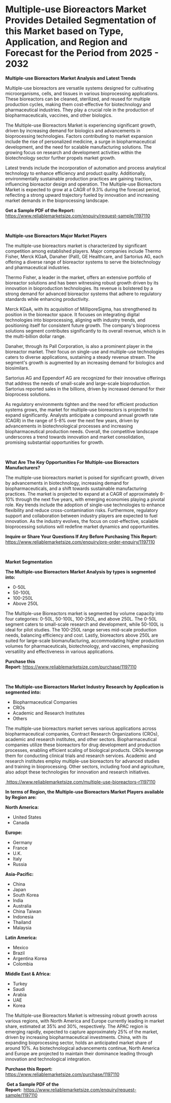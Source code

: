 <p><h1>Multiple-use Bioreactors Market Provides Detailed Segmentation of this Market based on Type, Application, and Region and Forecast for the Period from 2025 - 2032</h1></p><p><strong>Multiple-use Bioreactors Market Analysis and Latest Trends</strong></p>
<p><p>Multiple-use bioreactors are versatile systems designed for cultivating microorganisms, cells, and tissues in various bioprocessing applications. These bioreactors can be cleaned, sterilized, and reused for multiple production cycles, making them cost-effective for biotechnology and pharmaceutical industries. They play a crucial role in the production of biopharmaceuticals, vaccines, and other biologics.</p><p>The Multiple-use Bioreactors Market is experiencing significant growth, driven by increasing demand for biologics and advancements in bioprocessing technologies. Factors contributing to market expansion include the rise of personalized medicine, a surge in biopharmaceutical development, and the need for scalable manufacturing solutions. The growing focus on research and development activities within the biotechnology sector further propels market growth.</p><p>Latest trends include the incorporation of automation and process analytical technology to enhance efficiency and product quality. Additionally, environmentally sustainable production practices are gaining traction, influencing bioreactor design and operation. The Multiple-use Bioreactors Market is expected to grow at a CAGR of 9.3% during the forecast period, reflecting a strong upward trajectory fueled by innovation and increasing market demands in the bioprocessing landscape.</p></p>
<p><strong>Get a Sample PDF of the Report:&nbsp;</strong> <a href="https://www.reliablemarketsize.com/enquiry/request-sample/1197110?utm_campaign=3181&utm_medium=2&utm_source=Github&utm_content=ia&utm_term=14042025&utm_id=multiple-use-bioreactors">https://www.reliablemarketsize.com/enquiry/request-sample/1197110</a></p>
<p>&nbsp;</p>
<p><strong>Multiple-use Bioreactors Major Market Players</strong></p>
<p><p>The multiple-use bioreactors market is characterized by significant competition among established players. Major companies include Thermo Fisher, Merck KGaA, Danaher (Pall), GE Healthcare, and Sartorius AG, each offering a diverse range of bioreactor systems to serve the biotechnology and pharmaceutical industries.</p><p>Thermo Fisher, a leader in the market, offers an extensive portfolio of bioreactor solutions and has been witnessing robust growth driven by its innovation in bioproduction technologies. Its revenue is bolstered by a strong demand for advanced bioreactor systems that adhere to regulatory standards while enhancing productivity.</p><p>Merck KGaA, with its acquisition of MilliporeSigma, has strengthened its position in the bioreactor space. It focuses on integrating digital technologies into bioprocessing, aligning with industry trends, and positioning itself for consistent future growth. The company's bioprocess solutions segment contributes significantly to its overall revenue, which is in the multi-billion dollar range.</p><p>Danaher, through its Pall Corporation, is also a prominent player in the bioreactor market. Their focus on single-use and multiple-use technologies caters to diverse applications, sustaining a steady revenue stream. The segment's growth is augmented by an increasing demand for biologics and biosimilars.</p><p>Sartorius AG and Eppendorf AG are recognized for their innovative offerings that address the needs of small-scale and large-scale bioproduction. Sartorius reported sales in the billions, driven by increased demand for their bioprocess solutions.</p><p>As regulatory environments tighten and the need for efficient production systems grows, the market for multiple-use bioreactors is projected to expand significantly. Analysts anticipate a compound annual growth rate (CAGR) in the range of 5-8% over the next few years, driven by advancements in biotechnological processes and increasing biopharmaceutical production needs. Overall, the competitive landscape underscores a trend towards innovation and market consolidation, promising substantial opportunities for growth.</p></p>
<p>&nbsp;</p>
<p><strong>What Are The Key Opportunities For Multiple-use Bioreactors Manufacturers?</strong></p>
<p><p>The multiple-use bioreactors market is poised for significant growth, driven by advancements in biotechnology, increasing demand for biopharmaceuticals, and a shift towards sustainable manufacturing practices. The market is projected to expand at a CAGR of approximately 8-10% through the next five years, with emerging economies playing a pivotal role. Key trends include the adoption of single-use technologies to enhance flexibility and reduce cross-contamination risks. Furthermore, regulatory support and collaboration between industry players are expected to fuel innovation. As the industry evolves, the focus on cost-effective, scalable bioprocessing solutions will redefine market dynamics and opportunities.</p></p>
<p><strong>Inquire or Share Your Questions If Any Before Purchasing This Report:</strong> <a href="https://www.reliablemarketsize.com/enquiry/pre-order-enquiry/1197110?utm_campaign=3181&utm_medium=2&utm_source=Github&utm_content=ia&utm_term=14042025&utm_id=multiple-use-bioreactors">https://www.reliablemarketsize.com/enquiry/pre-order-enquiry/1197110</a></p>
<p>&nbsp;</p>
<p><strong>Market Segmentation</strong></p>
<p><strong>The Multiple-use Bioreactors Market Analysis by types is segmented into:</strong></p>
<p><ul><li>0-50L</li><li>50-100L</li><li>100-250L</li><li>Above 250L</li></ul></p>
<p><p>The Multiple-use Bioreactors market is segmented by volume capacity into four categories: 0-50L, 50-100L, 100-250L, and above 250L. The 0-50L segment caters to small-scale research and development, while 50-100L is ideal for pilot studies. The 100-250L range serves mid-scale production needs, balancing efficiency and cost. Lastly, bioreactors above 250L are suited for large-scale biomanufacturing, accommodating higher production volumes for pharmaceuticals, biotechnology, and vaccines, emphasizing versatility and effectiveness in various applications.</p></p>
<p><strong>Purchase this Report:&nbsp;</strong><a href="https://www.reliablemarketsize.com/purchase/1197110?utm_campaign=3181&utm_medium=2&utm_source=Github&utm_content=ia&utm_term=14042025&utm_id=multiple-use-bioreactors">https://www.reliablemarketsize.com/purchase/1197110</a></p>
<p>&nbsp;</p>
<p><strong>The Multiple-use Bioreactors Market Industry Research by Application is segmented into:</strong></p>
<p><ul><li>Biopharmaceutical Companies</li><li>CROs</li><li>Academic and Research Institutes</li><li>Others</li></ul></p>
<p><p>The multiple-use bioreactors market serves various applications across biopharmaceutical companies, Contract Research Organizations (CROs), academic and research institutes, and other sectors. Biopharmaceutical companies utilize these bioreactors for drug development and production processes, enabling efficient scaling of biological products. CROs leverage them for conducting clinical trials and research services. Academic and research institutes employ multiple-use bioreactors for advanced studies and training in bioprocessing. Other sectors, including food and agriculture, also adopt these technologies for innovation and research initiatives.</p></p>
<p><a href="https://www.reliablemarketsize.com/multiple-use-bioreactors-r1197110?utm_campaign=3181&utm_medium=2&utm_source=Github&utm_content=ia&utm_term=14042025&utm_id=multiple-use-bioreactors">&nbsp;https://www.reliablemarketsize.com/multiple-use-bioreactors-r1197110</a></p>
<p><strong>In terms of Region, the Multiple-use Bioreactors Market Players available by Region are:</strong></p>
<p>
    <p> <strong> North America: </strong>
        <ul>
            <li>United States</li>
            <li>Canada</li>
        </ul>
        </p> 
    <p> <strong> Europe: </strong>
        <ul>
            <li>Germany</li>
            <li>France</li>
            <li>U.K.</li>
            <li>Italy</li>
            <li>Russia</li>
        </ul>
        </p> 
    <p> <strong> Asia-Pacific: </strong>
        <ul>
            <li>China</li>
            <li>Japan</li>
            <li>South Korea</li>
            <li>India</li>
            <li>Australia</li>
            <li>China Taiwan</li>
            <li>Indonesia</li>
            <li>Thailand</li>
            <li>Malaysia</li>
        </ul>
        </p> 
    <p> <strong> Latin America: </strong>
        <ul>
            <li>Mexico</li>
            <li>Brazil</li>
            <li>Argentina Korea</li>
            <li>Colombia</li>
        </ul>
        </p> 
    <p> <strong> Middle East & Africa: </strong>
        <ul>
            <li>Turkey</li>
            <li>Saudi</li>
            <li>Arabia</li>
            <li>UAE</li>
            <li>Korea</li>
        </ul>
    </p>
    </p>
<p><p>The Multiple-use Bioreactors Market is witnessing robust growth across various regions, with North America and Europe currently leading in market share, estimated at 35% and 30%, respectively. The APAC region is emerging rapidly, expected to capture approximately 25% of the market, driven by increasing biopharmaceutical investments. China, with its expanding bioprocessing sector, holds an anticipated market share of around 10%. As biotechnological advancements continue, North America and Europe are projected to maintain their dominance leading through innovation and technological integration.</p></p>
<p><strong>Purchase this Report: </strong><a href="https://www.reliablemarketsize.com/purchase/1197110?utm_campaign=3181&utm_medium=2&utm_source=Github&utm_content=ia&utm_term=14042025&utm_id=multiple-use-bioreactors">https://www.reliablemarketsize.com/purchase/1197110</a></p>
<p>&nbsp;<strong>Get a Sample PDF of the Report:&nbsp;&nbsp;</strong><a href="https://www.reliablemarketsize.com/enquiry/request-sample/1197110?utm_campaign=3181&utm_medium=2&utm_source=Github&utm_content=ia&utm_term=14042025&utm_id=multiple-use-bioreactors">https://www.reliablemarketsize.com/enquiry/request-sample/1197110</a></p>
<p><strong></strong></p>
<p><p></p><p></p><p></p></p>